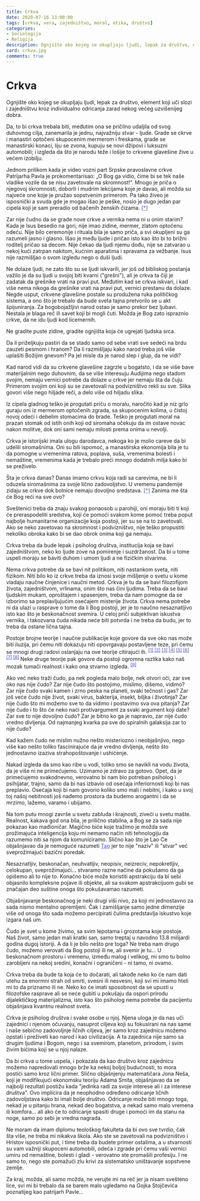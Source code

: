 ```yaml
---
title: Crkva
date: 2020-07-16 13:00:00
tags: [crkva, vera, zajedništvo, moral, etika, društvo]
categories:
- Sociologija
- Religija
description: Ognjište oko kojeg se okupljaju ljudi, lepak za društvo, element koji uči slozi i zajedništvu kroz individualno odricanja zarad...
card: crkva.jpg
comments: true
---
```


<style>
    .img-mb-14 { margin-bottom: 14px; }
    a { color: #6463ce; font-weight: 500; }
</style>

# Crkva

Ognjište oko kojeg se okupljaju ljudi, lepak za društvo, element koji uči slozi i zajedništvu kroz individualno odricanja zarad nekog većeg uzvišenijeg dobra.

Da, to bi crkva trebala biti, međutim ona se pričilno udaljila od svog duhovnog cilja, zanemarila je jednu, najvažniju stvar - ljude. Grade se ckrve i manastiri optočeni skupocenim mermerom i freskama, grade se manastirski konaci, liju se zvona, kupuju se novi džipovi i luksuzni automobili; i izgleda da što je narodu teže i lošije to crkvene glavešine žive u većem izobilju.

Jednom prilikom kada je video vozni part Srpske pravoslavne crkve Patrijarha Pavla je prokomentarisao: „O Bog ga vidio, čime bi se tek naše vladike vozile da se nisu zavetovale na skromnost!“. Mnogo je priča o njegovoj skromnosti, doborti i mudrim lekcijama koje je davao, ali možda su najveće one koje je pružao sopstvenim primerom. Pa tako živeo je isposnički a svuda gde je mogao išao je peške, nosio je dugo jedan par cipela koji je sam preradio od bačenih ženskih čizama. [[*]](https://www.alo.rs/vesti/drustvo/najcudnija-prica-o-patrijarhu-pavlu-jedne-cipele-nije-godinama-skidao-a-kad-su-ga-pitali-gde-ih-je-kupio-dusa-nas-je-zabolela/175603/vest)

Zar nije čudno da se grade nove crkve a vernika nema ni u onim starim? Kada je Isus besedio na gori, nije imao zidine, mermer, zlatom optočenu odeću. Nije bilo ceremonije i rituala bila je samo priča, a svi okupljeni su ga razumeli jasno i glasno. Išao je među ljude i pričao isto kao što bi to brižni roditelj pričao sa decom. Nije čekao da ljudi njemu dođu, nije se zatvarao u nekoj kući zatrpan nakitom, kućnim aparatima i spravama za vežbanje. Isus nije razmišljao o svom izgledu nego o duši ljudi. 

Ne dolaze ljudi, ne zato što su se ljudi iskvarili, jer još od bibliskog postanja važilo je da su ljudi u svojoj biti kvarni ("grešni"), ali je crkva ta čiji je zadatak da grešnike vrati na pravi put. Međutim kad se crkva iskvari, i kad više nema nikoga da grešnike vrati na pravi put, vernici prestanu da dolaze. Negde usput, crkvene glavešine postale su produžena ruka političkog sistema, a ono što je trebalo da bude sveta tajna pretvorilo se u akt špijuniranja. Za bogobojažljivi narod ostao je samo prekor bez ljubavi. Nestala je blaga reč ili savet koji bi mogli čuti. Možda je Bog zato ispraznio crkve, da ne idu ljudi kod licemernih. 

Ne gradite puste zidine, gradite ognjišta koja će ugrejati ljudska srca.

Da li priželjkuju pastiri da se stado samo od sebe vrati sve sedeći na brdu zauzeti pesmom i hranom? Da li razmišljaju kako narod treba još više uplašiti Božijim gnevom? Pa jel misle da je narod slep i glup, da ne vidi?

Kad narod vidi da su crkvene glavešine zagrzle u bogatsto, i da se više bave materijalnim nego duhovnim, da se više interesuju Audijima nego stadom svojim, nemaju vernici potrebe da dolaze u crkve jer nemaju šta da čuju. Primerom svojim oni koji su se zavetovali na podvizništvo rekli su sve. Slika govori više nego hiljade reči, a delo više od hiljadu slika.

Iz cipela gladnog teško je progutati priču o moralu, naročito kad je niz grlo guraju oni iz mermerom optočenih zgrada, sa skupocenim kolima, u čistoj novoj odeći i debelim stomacima do brade. Teško je progutati moral na prazan stomak od istih onih koji od siromaha očekuju da im ostave novac nakon molitve, dok oni sami nemaju milosti prema onima u nevolji.

Crkva je istorijski imala ulogu darodavca, nekoga ko je molio careve da bi udelili siromašnima. Oni su bili ispomoć, a manastirska ekonomija bila je tu da pomogne u vremenima ratova, poplava, suša, vremenima bolesti i nemaštine, vremenima kada je trebalo preći mnogo dodatnih milja kako bi se preživelo. 

Šta je crkva danas? Danas imamo crkvu koja radi sa carevima, ne bi li oduzela siromašnima za svoje lično zadovoljstvo. U vremenu pandemije zidaju se crkve dok bolnice nemaju dovoljno sredstava. [[*]](https://www.nedeljnik.rs/vladika-grigorije-ne-treba-graditi-toliko-crkava-jer-u-bolnicama-nema-peskira-papira-sve-je-zapusteno/) Zanima me šta će Bog reći na sve ovo? 

Sveštenici treba da znaju svakog ponaosob u parohiji, oni moraju biti ti koji će preraspodeliti sredstva, koji će pomoći svakom kome pomoć treba poput najbolje humanitarne organizacije koja postoji, jer su se na to zavetovali. Ako se neko zavetovao na skromnost i podvizništvo, nije teško propustiti nekoliko obroka kako bi se dao obrok onima koji ga nemaju.

Crkva treba da bude lepak i psiholog društva, institucija koja se bavi zajedništvom, neko ko ljude zove na pomirenje i suzdržanost. Da bi u tome uspeli moraju se baviti duhom i umom ljudi a ne fizičkim stvarima. 

Nema crkva potrebe da se bavi nit politikom, niti nastankom sveta, niti fizikom. Niti bilo ko iz crkve treba da iznosi svoje mišljenje o svetu u kome vladaju naučne činjenice i naučni metod. Crkva je tu da se bavi filozofijom života, zajedništvom, vrlinama, onim što nas čini ljudima. Treba da se bavi ljudskim mukam, oproštajem i spasenjem, treba da nam pomogne da se izborimo sa preplavljujućim osećajem misterije života.
Crkva nema potrebe ni da ulazi u rasprave o tome da li Bog postoji, jer je to naučno nesaznatljivo isto kao što je beskonačnost svemira. U celoj priči subjektivan iskustva vernika, i takozvana čuda nikada neće biti potvrda i ne treba da budu, jer to treba da ostane lična tajna.

Postoje brojne teorije i naučne publikacije koje govore da sve oko nas može biti iluzija, pri čemu niti dokazuju niti opovrgavaju postavljene teze, pri čemu se mnogi drugi radovi oslanjaju na ove teorije citirajući ih. <sup>[[1]](https://en.wikipedia.org/wiki/Simulated_reality) [[2]](https://en.wikipedia.org/wiki/Allegory_of_the_cave) [[3]](https://en.wikipedia.org/wiki/Solipsism) [[4]](https://en.wikipedia.org/wiki/Idealism) [[5]](https://en.wikipedia.org/wiki/Brain_in_a_vat) [[6]](https://en.wikipedia.org/wiki/Red_pill_and_blue_pill) [[7]](https://en.wikipedia.org/wiki/Eternalism_(philosophy_of_time)) [[8]](https://en.wikipedia.org/wiki/Maya_(religion)) </sup>
Neke druge teorije pak govore da postoji ogromna razlika kako naš mozak tumači realnost i kako ona stvarno izgleda. <sup>[[9]](https://en.wikiversity.org/wiki/Does_objective_reality_exist%3F)</sup>

Ako već neko traži čudo, pa nek pogleda malo bolje, nek otvori oči, zar sve oko nas nije čudo? Zar nije čudo što postojimo, mislimo, dišemo, vidimo? Zar nije čudo svaki kamen i zrno peska na planeti, svaki tečnost i gas? Zar još veće čudo nije život, svaki virus, bakterija, insekt, biljka i životinja? Zar nije čudo što mi možemo sve to da vidimo i postavimo sva ova pitanja? Zar nije čudo i to što će neko naći protivargument za svaki argument koji date? Zar sve to nije dovoljno čudo? Zar je bitno ko ga je napravio, zar nije čudo vredno divljenja. Od najmanjeg kvarka pa sve do spiralnih galaksija zar to nije čudo? 

Kad kažem čudo ne mislim nužno nešto misteriozno i neobjašnjivo, nego više kao nešto toliko fascinirajuće da je vredno divljenja, nešto što jednostavno izaziva strahopoštovanje i ushićenje.

Nakad izgleda da smo kao ribe u vodi, toliko smo se navikli na vodu života, da je više ni ne primećujemo. Uzimamo je zdravo za gotovo. Opet, da je primećujemo svakodnevno, verovatno bi nam bio potreban psiholog i psihijatar, trajno, samo da bi nas izbavio od osećaja inferiornosti koji bi nas preplavio. Osećaja koji bi nam govorio koliko smo mali i nebitni, i kako u svoj toj našoj nebitnosti još nađemo prostora da budemo arogantni i da se mrzimo, lažemo, varamo i ubijamo.

Na tom putu mnogi završe u svetu zabluda i krajnosti, ziveći u svetu mašte. Realnost, kakava god ona bila, je prilično stabilna, a Bog se za sada nije pokazao kao mađioničar. Magično biće koje tražimo je možda sve prožimajuća inteligencija koju mi nemamo način niti tehnologiju da razumemo niti sa njom da komuniciramo. Slično kao što je Lao Ce objašnjavao da je nemoguće razumeti [Tao](https://sh.wikipedia.org/wiki/Tao) jer to nije "naziv" ili "stvar" već sveprožimajući bazični poredak.

Nesaznatljiv, beskonačan, neuhvatljiv, neopisiv, neizreciv, nepokretljiv, celokupan, sveprožimajući... stvaramo razne načine da pokušamo da ga opišemo ali to nije to. Konačno biće može koristiti apstrakciju da bi sebi objasnilo kompleksne pojave ili objekte, ali sa svakom apstrakcijuom gubi se značajan deo suštine onoga što pokušavamao razumeti.

Objašnjavanje beskonačnog je neki drugi viši nivo, za koji mi jednostavno za sada nismo mentalno opremljeni. Čak i zamišljanje samo jedne dimenzije više od onoga što sada možemo percipirati čulima predstavlja iskustvo koje izgara naš um.

Čudo je svet u kome živimo, sa svim lepotama i grozotama koje postoje. Naš život, samo jedan mali kratki san, samo treptaj u navodno 13.8 milijardi godina dugoj istoriji. A da li je bilo nešto pre toga? Ne treba nam drugo čudo, možemo verovati da Bog postoji ili ne, ali svemir je tu... U beskonačnom prostoru i vremenu, između malog i velikog, mi smo tu bolno zarobljeni na nekoj sredini, konačni i ograničeni - ni tamo, ni ovamo.

Crkva treba da bude ta koja će to dočarati, ali takođe neko ko će nam dati utehu za enormni strah od smrti, svesni ili nesvesni, koji svi mi imamo hteli mi to da priznamo ili ne. Neko ko će imati sposobnost da se upusti u filozofske rasprave ali se neće gubiti u pokušaju da ospori prirodu dijalektičkog materijalizma, isto kao što psiholog nema potrebe da pacijentu objašnjava kvantnu realnost sveta. 

Crkva je psiholog društva i svake osobe u njoj. Njena uloga je da nas uči zajednici i njenom očuvanju, nasuprot ciljeva koji su fokusirani na nas same i naše sebično zadovoljnje ličnih ciljeva, jer samo kroz zajednicu možemo opstati i preživeti kao narod i kao civilizacija. A ta zajednica nije samo sa drugim ljudima i Bogom, nego i sa svemirom, planetom, prirodom, i svim živim bićima koji se u njoj nalaze.

Da bi crkva u tome uspela, i pokazala da kao društvo kroz zajednicu možemo napredovati mnogo brže ka nekoj boljoj budućnosti, to mora postići samo kroz lični primer. 
Slično objašnjenju matematičara Jona Neša, koji je modifikujući ekonomsku teoriju Adama Smita, objašnjavao da se najbolji rezultati postižu kada "jedinka radi za svoje interese ali i za interese društva".
Ovo implicira da je neophodno određeno odricanje ličnih zadovoljstava kako bi imali bolje društvo. Odricanje može biti mnogo toga, nekad je u pitanju hrana, nekad deo bogatstva, a nekad samo malo vremena ili komfora... ali ako će to odricanje spasiti druge i pomoći im da stanu na noge, samo po sebi je vredna nagrada.  

Ne moram da imam diplomu teološkog fakulteta da bi ovo sve tvrdio, čak šta više, ne treba mi nikakva škola. Ako ste se zavetovali na podvizništvo i Hristov isposnički put, i time treba da budete primer ostalima, a u stvarnosti su vam važniji skupoceni automobili, odeća i zgrade pri čemu vaši vernici umiru od nemaštine, bolesti i gladi - verovatno ste promašili profesiju. I ne samo to, nego ste pomažući zlu krivi za sistematsko uništavanje sopstvene zemlje. 

Za kraj, možda, ali samo možda, ne verujte mi na reč jer ja nisam svešteno lice, svi mi bi trebalo da se barem malo ugledamo na Gojka Stojčevića poznatijeg kao patrijarh Pavle...
